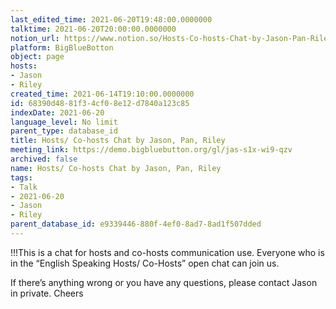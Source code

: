 ```yaml
---
last_edited_time: 2021-06-20T19:48:00.0000000
talktime: 2021-06-20T20:00:00.0000000
notion_url: https://www.notion.so/Hosts-Co-hosts-Chat-by-Jason-Pan-Riley-68390d4881f34cf08e12d7840a123c85
platform: BigBlueBotton
object: page
hosts:
- Jason
- Riley
created_time: 2021-06-14T19:10:00.0000000
id: 68390d48-81f3-4cf0-8e12-d7840a123c85
indexDate: 2021-06-20
language_level: No limit
parent_type: database_id
title: Hosts/ Co-hosts Chat by Jason, Pan, Riley
meeting_link: https://demo.bigbluebutton.org/gl/jas-s1x-wi9-qzv
archived: false
name: Hosts/ Co-hosts Chat by Jason, Pan, Riley
tags:
- Talk
- 2021-06-20
- Jason
- Riley
parent_database_id: e9339446-880f-4ef0-8ad7-8ad1f507dded
---
```


!!!This is a chat for hosts and co-hosts communication use. Everyone who is in the “English Speaking Hosts/ Co-Hosts” open chat can join us.

If there’s anything wrong or you have any questions, please contact Jason in private. Cheers

